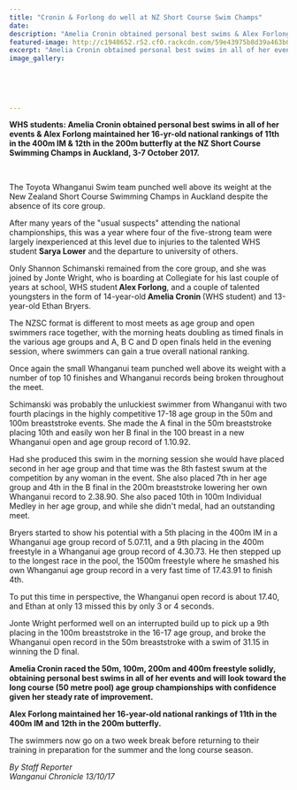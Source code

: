 ```yaml
---
title: "Cronin & Forlong do well at NZ Short Course Swim Champs"
date: 
description: "Amelia Cronin obtained personal best swims & Alex Forlong maintained her 16-yr-old national rankings at the NZ Short Course Swimming Champs..."
featured-image: http://c1940652.r52.cf0.rackcdn.com/59e43975b8d39a463b0002be/Swimming-NZ-logo.jpg
excerpt: "Amelia Cronin obtained personal best swims in all of her events & Alex Forlong maintained her 16-yr-old national rankings of 11th in the 400m IM & 12th in the 200m butterfly at the NZ Short Course Swimming Champs in Auckland, 3-7 October 2017."
image_gallery:
    
    
    
    
    
---
```


<p class="element element-paragraph"><strong>WHS students: Amelia Cronin obtained personal best swims in all of her events &amp; Alex Forlong maintained her 16-yr-old national rankings of 11th in the 400m IM &amp; 12th in the 200m butterfly at the NZ Short Course Swimming Champs in Auckland, 3-7 October 2017.</strong></p>
<p class="element element-paragraph">&nbsp;</p>
<p class="element element-paragraph">The Toyota Whanganui Swim team punched well above its weight at the New Zealand Short Course Swimming Champs in Auckland despite the absence of its core group.</p>
<p class="element element-paragraph">After many years of the "usual suspects" attending the national championships, this was a year where four of the five-strong team were largely inexperienced at this level due to injuries to the talented WHS student&nbsp;<strong>Sarya Lower</strong> and the departure to university of others.</p>
<p class="element element-paragraph">Only Shannon Schimanski remained from the core group, and she was joined by Jonte Wright, who is boarding at Collegiate for his last couple of years at school, WHS student<strong> Alex Forlong</strong>, and a couple of talented youngsters in the form of 14-year-old<strong> Amelia Cronin </strong>(WHS student) and 13-year-old Ethan Bryers.</p>
<p class="element element-paragraph">The NZSC format is different to most meets as age group and open swimmers race together, with the morning heats doubling as timed finals in the various age groups and A, B C and D open finals held in the evening session, where swimmers can gain a true overall national ranking.</p>
<p class="element element-paragraph">Once again the small Whanganui team punched well above its weight with a number of top 10 finishes and Whanganui records being broken throughout the meet.</p>
<p class="element element-paragraph">Schimanski was probably the unluckiest swimmer from Whanganui with two fourth placings in the highly competitive 17-18 age group in the 50m and 100m breaststroke events. She made the A final in the 50m breaststroke placing 10th and easily won her B final in the 100 breast in a new Whanganui open and age group record of 1.10.92.</p>
<p class="element element-paragraph">Had she produced this swim in the morning session she would have placed second in her age group and that time was the 8th fastest swum at the competition by any woman in the event. She also placed 7th in her age group and 4th in the B final in the 200m breaststroke lowering her own Whanganui record to 2.38.90. She also paced 10th in 100m Individual Medley in her age group, and while she didn't medal, had an outstanding meet.</p>
<p class="element element-paragraph">Bryers started to show his potential with a 5th placing in the 400m IM in a Whanganui age group record of 5.07.11, and a 9th placing in the 400m freestyle in a Whanganui age group record of 4.30.73. He then stepped up to the longest race in the pool, the 1500m freestyle where he smashed his own Whanganui age group record in a very fast time of 17.43.91 to finish 4th.</p>
<p class="element element-paragraph">To put this time in perspective, the Whanganui open record is about 17.40, and Ethan at only 13 missed this by only 3 or 4 seconds.</p>
<p class="element element-paragraph">Jonte Wright performed well on an interrupted build up to pick up a 9th placing in the 100m breaststroke in the 16-17 age group, and broke the Whanganui open record in the 50m breaststroke with a swim of 31.15 in winning the D final.</p>
<p class="element element-paragraph"><strong>Amelia Cronin raced the 50m, 100m, 200m and 400m freestyle solidly, obtaining personal best swims in all of her events and will look toward the long course (50 metre pool) age group championships with confidence given her steady rate of improvement.</strong><br /><strong></strong></p>
<p class="element element-paragraph"><strong>Alex Forlong maintained her 16-year-old national rankings of 11th in the 400m IM and 12th in the 200m butterfly.</strong></p>
<p class="element element-paragraph">The swimmers now go on a two week break before returning to their training in preparation for the summer and the long course season.</p>
<p class="element element-paragraph"><em>By Staff Reporter</em><br /><em>Wanganui Chronicle 13/10/17</em></p>

